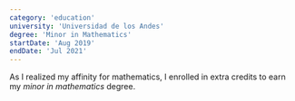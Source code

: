 ```yaml
---
category: 'education'
university: 'Universidad de los Andes'
degree: 'Minor in Mathematics'
startDate: 'Aug 2019'
endDate: 'Jul 2021'
---
```


As I realized my affinity for mathematics, I enrolled in extra credits to earn my *minor in mathematics* degree.
